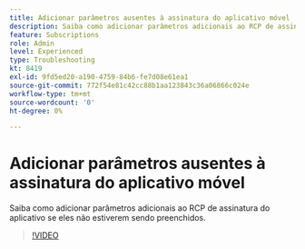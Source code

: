 ```yaml
---
title: Adicionar parâmetros ausentes à assinatura do aplicativo móvel
description: Saiba como adicionar parâmetros adicionais ao RCP de assinatura do aplicativo se eles não estiverem sendo preenchidos.
feature: Subscriptions
role: Admin
level: Experienced
type: Troubleshooting
kt: 8419
exl-id: 9fd5ed20-a190-4759-84b6-fe7d08e61ea1
source-git-commit: 772f54e81c42cc88b1aa123843c36a06866c024e
workflow-type: tm+mt
source-wordcount: '0'
ht-degree: 0%

---
```


# Adicionar parâmetros ausentes à assinatura do aplicativo móvel

Saiba como adicionar parâmetros adicionais ao RCP de assinatura do aplicativo se eles não estiverem sendo preenchidos.

>[!VIDEO](https://video.tv.adobe.com/v/335950?quality=12)
